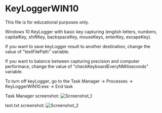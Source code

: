 KeyLoggerWIN10
==============

This file is for educational purposes only.

Windows 10 KeyLogger with basic key capturing (english letters, numbers, capitalKey, shiftKey, backspaceKey, mouseKeys, enterKey, escapeKey).

If you want to save keyLogger result to another destination, change the value of "textFilePath" variable. 

If you want to balance between capturing precision and computer performace, change the value of "checkKeyboardEveryNMiliseconds" variable.

To turn off keyLogger, go to the Task Manager -> Processes -> KeyLoggerWIN10.exe -> End task

Task Manager screenshot:
![Screenshot_1](https://image.ibb.co/g5azZH/Screenshot_2.png)


text.txt screenshot:
![Screenshot_2](https://image.ibb.co/bKtKZH/Screenshot_4.png)

